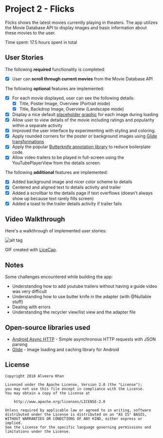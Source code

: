 # Project 2 - Flicks

Flicks shows the latest movies currently playing in theaters. The app utilizes the Movie Database API to display images and basic information about these movies to the user.

Time spent: 17.5 hours spent in total

## User Stories

The following **required** functionality is completed:

* [x] User can **scroll through current movies** from the Movie Database API

The following **optional** features are implemented:

* [x] For each movie displayed, user can see the following details:
  * [x] Title, Poster Image, Overview (Portrait mode)
  * [x] Title, Backdrop Image, Overview (Landscape mode)
* [x] Display a nice default [placeholder graphic](https://guides.codepath.com/android/Displaying-Images-with-the-Glide-Library#advanced-usage) for each image during loading
* [x] Allow user to view details of the movie including ratings and popularity within a separate activity
* [x] Improved the user interface by experimenting with styling and coloring.
* [x] Apply rounded corners for the poster or background images using [Glide transformations](https://guides.codepath.com/android/Displaying-Images-with-the-Glide-Library#transformations)
* [x] Apply the popular [Butterknife annotation library](http://guides.codepath.com/android/Reducing-View-Boilerplate-with-Butterknife) to reduce boilerplate code.
* [x] Allow video trailers to be played in full-screen using the YouTubePlayerView from the details screen.

The following **additional** features are implemented:

* [x] Added background image and nicer color scheme to details
* [x] Centered and aligned text to details activity and trailer
* [x] Added a scrollbar to the details page if text overflows (doesn't always show up because text rarely fills screen)
* [x] Added a toast to the trailer details activity if trailer fails

## Video Walkthrough

Here's a walkthrough of implemented user stories:

![alt tag](./FlicksGIF.gif)

GIF created with [LiceCap](http://www.cockos.com/licecap/).

## Notes

Some challenges encountered while building the app:
* Understanding how to add youtube trailers without having a guide video was very difficult
* Understanding how to use butter knife in the adapter (with @Nullable stuff)
* Dealing with errors
* Understanding the recycler view/list view and the adapter file

## Open-source libraries used

- [Android Async HTTP](https://github.com/loopj/android-async-http) - Simple asynchronous HTTP requests with JSON parsing
- [Glide](https://github.com/bumptech/glide) - Image loading and caching library for Android

## License

    Copyright 2018 Alveera Khan

    Licensed under the Apache License, Version 2.0 (the "License");
    you may not use this file except in compliance with the License.
    You may obtain a copy of the License at

        http://www.apache.org/licenses/LICENSE-2.0

    Unless required by applicable law or agreed to in writing, software
    distributed under the License is distributed on an "AS IS" BASIS,
    WITHOUT WARRANTIES OR CONDITIONS OF ANY KIND, either express or implied.
    See the License for the specific language governing permissions and
    limitations under the License.
